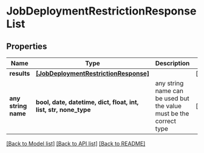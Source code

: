 # JobDeploymentRestrictionResponseList


## Properties
Name | Type | Description | Notes
------------ | ------------- | ------------- | -------------
**results** | [**[JobDeploymentRestrictionResponse]**](JobDeploymentRestrictionResponse.md) |  | [optional] 
**any string name** | **bool, date, datetime, dict, float, int, list, str, none_type** | any string name can be used but the value must be the correct type | [optional]

[[Back to Model list]](../README.md#documentation-for-models) [[Back to API list]](../README.md#documentation-for-api-endpoints) [[Back to README]](../README.md)


